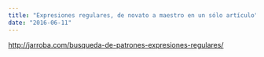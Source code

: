 ```yaml
---
title: "Expresiones regulares, de novato a maestro en un sólo artículo"
date: "2016-06-11"
---
```


http://jarroba.com/busqueda-de-patrones-expresiones-regulares/
